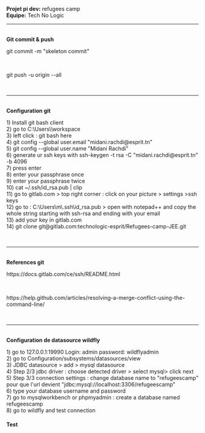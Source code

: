 <strong> Projet pi dev:</strong>  refugees camp <br>
<strong> Equipe:</strong> Tech No Logic <br>
<hr><br>
<strong> Git commit & push </strong><br>
<p>git commit -m "skeleton commit"</p><br>
<p>git push -u origin --all</p><br>
<hr><br>
<strong> Configuration git </strong><br>
<p>
1) Install git bash client <br> 
2) go to C:\Users\<your_username>\workspace <br>
3) left click : git bash here <br>
4) git config --global user.email "midani.rachdi@esprit.tn" <br>
5) git config --global user.name "Midani Rachdi" <br>
6) generate ur ssh keys with 
ssh-keygen -t rsa -C "midani.rachdi@esprit.tn" -b 4096<br>
7) press enter<br>
8) enter your passphrase once<br>
9) enter your passphrase twice<br>
10) cat ~/.ssh/id_rsa.pub | clip<br>
11) go to gitlab.com > top right corner : click on your picture 
> settings >ssh keys<br>
12) go to : C:\Users\m\.ssh\id_rsa.pub > open with notepad++ 
and copy the whole string starting with ssh-rsa
and ending with your email<br>
13) add your key in gitlab.com  <br>
14) git clone git@gitlab.com:technologic-esprit/Refugees-camp-JEE.git <br>
</p><br>
<hr><br>
<strong> References git </strong><br>
<p>https://docs.gitlab.com/ce/ssh/README.html</p><br>
<p>https://help.github.com/articles/resolving-a-merge-conflict-using-the-command-line/</p><br>
<hr><br>
<strong> Configuration de datasource wildfly </strong><br>
<p>1) go to 127.0.0.1:19990  Login:  admin  password: wildflyadmin<br>
2) go to Configuration/subsystems/datasources/view<br>
3) JDBC datasource > add > mysql datasource<br>
4) Step 2/3 jdbc driver : choose detected driver > select mysql> click next <br>
5) Step 3/3 connection settings : change database name to "refugeescamp"  pour que l'url devient 
"jdbc:mysql://localhost:3306/refugeescamp"<br>
6) type your database username and password <br>
7) go to mysqlworkbench or phpmyadmin : create a database named refugeescamp <br>
8) go to wildfly and test connection </p> 


<h4>Test</h4>

